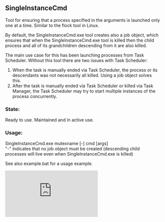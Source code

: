 ## SingleInstanceCmd
Tool for ensuring that a process specified in the arguments is launched only one at a time. Similar to the flock tool in Linux.

By default, the SingleInstanceCmd.exe tool creates also a job object, which ensures that when the SingleInstanceCmd.exe tool is killed then the child process and all of its grandchildren descending from it are also killed.

The main use case for this has been launching processes from Task Scheduler. Without this tool there are two issues with Task Scheduler:
1. When the task is manually ended via Task Scheduler, the process or its descendants was not necessarily all killed. Using a job object solves this.
2. After the task is manually ended via Task Scheduler or killed via Task Manager, the Task Scheduler may try to start multiple instances of the process concurrently.

### State: 
Ready to use. Maintained and in active use.

### Usage:
SingleInstanceCmd.exe mutexname [-] cmd [args]
<br>"-" indicates that no job object must be created (descending child processes will live even when SingleInstanceCmd.exe is killed)

See also example.bat for a usage example.


[![Analytics](https://ga-beacon.appspot.com/UA-351728-28/SingleInstanceCmd/README.md?pixel)](https://github.com/igrigorik/ga-beacon)
